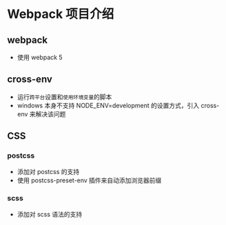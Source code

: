 # Webpack 项目介绍

## webpack

- 使用 webpack 5

## cross-env

- 运行`跨平台`设置和`使用环境变量`的脚本
- windows 本身不支持 NODE_ENV=development 的设置方式，引入 cross-env 来解决该问题

## CSS

### postcss

- 添加对 postcss 的支持
- 使用 postcss-preset-env 插件来自动添加浏览器前缀

### scss

- 添加对 scss 语法的支持
